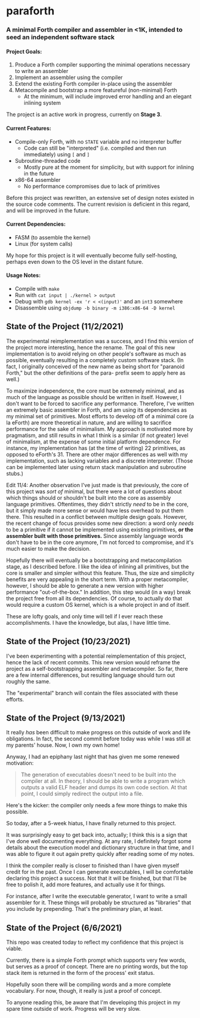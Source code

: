 # paraforth
### A minimal Forth compiler and assembler in <1K, intended to seed an independent software stack

#### Project Goals:

1. Produce a Forth compiler supporting the minimal operations necessary to write an assembler
2. Implement an assembler using the compiler
3. Extend the existing Forth compiler in-place using the assembler
4. Metacompile and bootstrap a more featureful (non-minimal) Forth
    * At the minimum, will include improved error handling and an elegant inlining system

The project is an active work in progress, currently on **Stage 3**.

#### Current Features:

* Compile-only Forth, with no `STATE` variable and no interpreter buffer
    * Code can still be "interpreted" (i.e. compiled and then run immediately) using `[` and `]`
* Subroutine-threaded code
    * Mostly pure at the moment for simplicity, but with support for inlining in the future
* x86-64 assembler
    * No performance compromises due to lack of primitives

Before this project was rewritten, an extensive set of design notes existed in the source code comments.
The current revision is deficient in this regard, and will be improved in the future.

#### Current Dependencies:

* FASM (to assemble the kernel)
* Linux (for system calls)

My hope for this project is it will eventually become fully self-hosting, perhaps even down to the OS level in the distant future.

#### Usage Notes:

* Compile with `make`
* Run with `cat input | ./kernel > output`
* Debug with `gdb kernel -ex 'r < <(input)'` and an `int3` somewhere
* Disassemble using `objdump -b binary -m i386:x86-64 -D kernel`

## State of the Project (11/2/2021)

The experimental reimplementation was a success, and I find this version of the project more interesting, hence the rename.
The goal of this new implementation is to avoid relying on other people's software as much as possible,
eventually resulting in a completely custom software stack.
(In fact, I originally conceived of the new name as being short for "paranoid Forth,"
but the other definitions of the para- prefix seem to apply here as well.)

To maximize independence, the core must be extremely minimal, and as much of the language as possible should be written in itself.
However, I don't want to be forced to sacrifice any performance.
Therefore, I've written an extremely basic assembler in Forth, and am using its dependencies as my minimal set of primitives.
Most efforts to develop off of a minimal core (a la eForth) are more theoretical in nature,
and are willing to sacrifice performance for the sake of minimalism.
My approach is motivated more by pragmatism, and still results in what I think is a similar (if not greater) level of minimalism,
at the expense of some initial platform dependence.
For instance, my implementation has (at the time of writing) 22 primitives, as opposed to eForth's 31.
There are other major differences as well with my implementation, such as lacking variables and a discrete interpreter.
(Those can be implemented later using return stack manipulation and subroutine stubs.)

Edit 11/4: Another observation I've just made is that previously, the core of this project was *sort of* minimal,
but there were a lot of questions about which things should or shouldn't be built into the core as assembly language primitives.
Oftentimes, they didn't strictly *need* to be in the core, but it simply made more sense or would have less overhead to put them there.
This resulted in a conflict between multiple design goals. However, the recent change of focus provides some new direction:
a word only *needs* to be a primitive if it cannot be implemented using existing primitives, **or the assembler built with those primitives.**
Since assembly language words don't have to be in the core anymore, I'm not forced to compromise, and it's much easier to make the decision.

Hopefully there will eventually be a bootstrapping and metacompilation stage, as I described before.
I like the idea of inlining all primitives, but the core is smaller and simpler without this feature.
Thus, the size and simplicity benefits are very appealing in the short term.
With a proper metacompiler, however, I should be able to generate a new version with higher performance "out-of-the-box."
In addition, this step would (in a way) break the project free from all its dependencies.
Of course, to actually do that would require a custom OS kernel, which is a whole project in and of itself.

These are lofty goals, and only time will tell if I ever reach these accomplishments.
I have the knowledge, but alas, I have little time.

## State of the Project (10/23/2021)

I've been experimenting with a potential reimplementation of this project, hence the lack of recent commits.
This new version would reframe the project as a self-bootstrapping assembler and metacompiler.
So far, there are a few internal differences, but resulting language should turn out roughly the same.

The "experimental" branch will contain the files associated with these efforts.

## State of the Project (9/13/2021)

It really *has* been difficult to make progress on this outside of work and life obligations.
In fact, the second commit before today was while I was still at my parents' house.
Now, I own my own home!

Anyway, I had an epiphany last night that has given me some renewed motivation:

> The generation of executables doesn't need to be built into the compiler at all.
> In theory, I should be able to write a program which outputs a valid ELF header and dumps its own code section.
> At that point, I could simply redirect the output into a file.

Here's the kicker: the compiler only needs a few more things to make this possible.

So today, after a 5-week hiatus, I have finally returned to this project.

It was surprisingly easy to get back into, actually; I think this is a sign that I've done well documenting everything.
At any rate, I definitely forgot some details about the execution model and dictionary structure in that time,
and I was able to figure it out again pretty quickly after reading some of my notes.

I think the compiler really is closer to finished than I have given myself credit for in the past.
Once I can generate executables, I will be comfortable declaring this project a success.
Not that it will be finished, but that I'll be free to polish it, add more features, and actually use it for things.

For instance, after I write the executable generator, I want to write a small assembler for it.
These things will probably be structured as "libraries" that you include by prepending.
That's the preliminary plan, at least.

## State of the Project (6/6/2021)

This repo was created today to reflect my confidence that this project is viable.

Currently, there is a simple Forth prompt which supports very few words, but serves as a proof of concept.
There are no printing words, but the top stack item is returned in the form of the process' exit status.

Hopefully soon there will be compiling words and a more complete vocabulary.
For now, though, it really is just a proof of concept.

To anyone reading this, be aware that I'm developing this project in my spare time outside of work.
Progress will be very slow.
